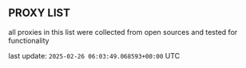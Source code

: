 ## PROXY LIST

all proxies in this list were collected from open sources and tested for functionality

last update: `2025-02-26 06:03:49.068593+00:00` UTC